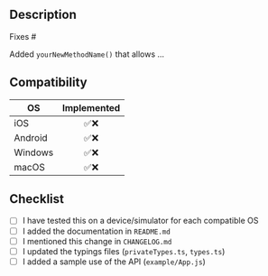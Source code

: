 <!--
Hi there and thank you for your change proposal!

Please fill out the following template to make the review process
as quick and smooth as possible.
-->

## Description

Fixes #<issue-number>

<!-- OR, if you're implementing a new feature: -->

Added `yourNewMethodName()` that allows ...

## Compatibility

| OS      | Implemented |
| ------- | :---------: |
| iOS     |    ✅❌     |
| Android |    ✅❌     |
| Windows |    ✅❌     |
| macOS   |    ✅❌     |

## Checklist

<!-- Check completed item: [X] -->

* [ ] I have tested this on a device/simulator for each compatible OS
* [ ] I added the documentation in `README.md`
* [ ] I mentioned this change in `CHANGELOG.md`
* [ ] I updated the typings files (`privateTypes.ts`, `types.ts`)
* [ ] I added a sample use of the API (`example/App.js`)
